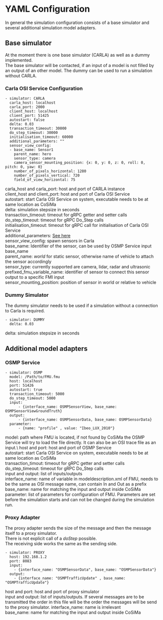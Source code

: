 # YAML Configuration

In general the simulation configuration consists of a base simulator and several additional simulation model adapters.

## Base simulator

At the moment there is one base simulator (CARLA) as well as a dummy implemented.\
The base simulator will be contacted, if an input of a model is not filled by an output of an other model.
The dummy can be used to run a simulation without CARLA.

### Carla OSI Service Configuration
```
- simulator: CARLA
  carla_host: localhost
  carla_port: 2000
  client_host: localhost
  client_port: 51425
  autostart: false
  delta: 0.03
  transaction_timeout: 30000
  do_step_timeout: 30000
  initialisation_timeout: 60000
  additional_parameters: ""
  sensor_view_config:
  - base_name: Sensor1
    parent_name: hero
    sensor_type: camera
    camera_sensor_mounting_position: {x: 0, y: 0, z: 0, roll: 0, pitch: 0, yaw: 0}
    number_of_pixels_horizontal: 1280
    number_of_pixels_vertical: 720
    field_of_view_horizontal: 75
```

carla_host and carla_port: host and port of CARLA instance\
client_host and client_port: host and port of Carla OSI Service\
autostart: start Carla OSI Service on system, executable needs to be at same location as CoSiMa\
delta: simulation stepsize in seconds\
transaction_timeout: timeout for gRPC getter and setter calls\
do_step_timeout: timeout for gRPC Do_Step calls\
initialisation_timeout: timeout for gRPC call for initialisation of Carla OSI Service\
additional_parameters: [See here](https://github.com/DLR-TS/OSTAR-Quickstart/tree/main/docu/Carla_OSI_Service_Configuration.md)\
sensor_view_config: spawn sensors in Carla\
base_name: Identifier of the sensor, can be used by OSMP Service input base_name\
parent_name: _world_ for static sensor, otherwise name of vehicle to attach the sensor accordingly\
sensor_type: currently supported are camera, lidar, radar and ultrasonic\
prefixed_fmu_variable_name: identifier of sensor to connect this sensor output to a specific FMI input\
sensor_mounting_position: position of sensor in world or relative to vehicle

### Dummy Simulator

The dummy simulator needs to be used if a simulation without a connection to Carla is required.

```
- simulator: DUMMY
  delta: 0.03
```

delta: simulation stepsize in seconds

## Additional model adapters

### OSMP Service

```
- simulator: OSMP
  model: /Path/to/FMU.fmu
  host: localhost
  port: 51426
  autostart: true
  transaction_timeout: 5000
  do_step_timeout: 5000
  input:
      - {interface_name: OSMPSensorView, base_name: OSMPSensorViewGroundTruth}
  output:
      - {interface_name: OSMPSensorData, base_name: OSMPSensorData}
  parameter:
      - {name: "profile" , value: "Ibeo_LUX_2010"}
```

model: path where FMU is located, if not found by CoSiMa the OSMP Service will try to load the file directly. It can also be an OSI trace file as an input.\ 
host and port: host and port of OSMP Service\
autostart: start Carla OSI Service on system, executable needs to be at same location as CoSiMa\
transaction_timout: timeout for gRPC getter and setter calls\
do_step_timeout: timeout for gRPC Do_Step calls\
input and output: list of inputs/outputs\
  interface_name: name of variable in modeldescription.xml of FMU, needs to be the same as OSI message name, can contain In and Out as a prefix\
  base_name: name for matching the input and output inside CoSiMa\
parameter: list of parameters for configuration of FMU. Parameters are set before the simulation starts and can not be changed during the simulation run.

### Proxy Adapter

The proxy adapter sends the size of the message and then the message itself to a proxy simulator.\
There is not explicit call of a _doStep_ possible.\
The receiving side works the same as the sending side.

```
- simulator: PROXY
  host: 192.168.1.2
  port: 8083
  input:
    - {interface_name: "OSMPSensorData", base_name: "OSMPSensorData"}
  output:
    - {interface_name: "OSMPTrafficUpdate" , base_name: "OSMPTrafficUpdate"}
```

host and port: host and port of proxy simulator\
input and output: list of inputs/outputs. If several messages are to be transmitted the order in this file will be the order the messages will be send to the proxy simulator.
  interface_name: name is irrelevant\
  base_name: name for matching the input and output inside CoSiMa
